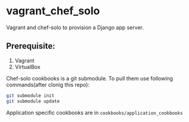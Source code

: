 vagrant_chef_solo
=================

Vagrant and chef-solo to provision a Django app server.  

Prerequisite:
-------------
1. Vagrant
2. VirtualBox


Chef-solo cookbooks is a git submodule. To pull them use following commands(after clonig this repo):  
```bash  
git submodule init  
git submodule update  
```

Application specific cookbooks are in `cookbooks/application_cookbooks`  
 
